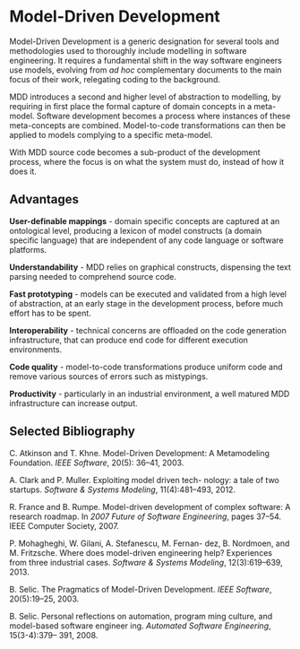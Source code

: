 Model-Driven Development
=======================

Model-Driven Development is a generic designation for several tools and methodologies used to
thoroughly include modelling in software engineering. It requires a fundamental shift in the way software engineers use models, evolving from _ad hoc_ complementary documents to the main focus of their work, relegating coding to the background. 

MDD introduces a second and higher level of abstraction to modelling, by requiring in first place the formal capture of domain concepts in a meta-model. Software development becomes a process where instances of these meta-concepts are combined. Model-to-code transformations can then be applied to models complying to a specific meta-model.

With MDD source code becomes a sub-product of the development process, where the focus is on what the system must do, instead of how it does it.



Advantages
------------------

<b>User-definable mappings</b> - domain specific concepts are captured at an ontological level, producing a lexicon of model constructs (a domain specific language) that are independent of any code language or software platforms.

<b>Understandability</b> - MDD relies on graphical constructs, dispensing the text parsing needed
to comprehend source code.

<b>Fast prototyping</b> - models can be executed and validated from a high level of abstraction, at an early stage in the development process,  before much effort has to be spent. 

<b>Interoperability</b> - technical concerns are offloaded on the code generation infrastructure, that can produce end code for  different execution environments.

<b>Code quality</b> - model-to-code transformations produce uniform code and remove various sources of errors such as mistypings. 

<b>Productivity</b> - particularly in an industrial environment, a well matured MDD infrastructure can increase output.

Selected Bibliography
-------------------

C. Atkinson and T. Khne. Model-Driven Development:
A Metamodeling Foundation. _IEEE Software_, 20(5):
36–41, 2003.

A. Clark and P. Muller. Exploiting model driven tech-
nology: a tale of two startups. _Software & Systems_
_Modeling_, 11(4):481–493, 2012.

R. France and B. Rumpe. Model-driven development
of complex software: A research roadmap. In _2007 Future of Software Engineering_, pages 37–54. IEEE
Computer Society, 2007.

P. Mohagheghi, W. Gilani, A. Stefanescu, M. Fernan-
dez, B. Nordmoen, and M. Fritzsche. Where does
model-driven engineering help? Experiences from
three industrial cases. _Software & Systems Modeling_, 12(3):619–639, 2013.

B. Selic. The Pragmatics of Model-Driven Development. _IEEE Software_, 20(5):19–25, 2003.

B. Selic. Personal reflections on automation, program
ming culture, and model-based software engineer
ing. _Automated Software Engineering_, 15(3-4):379–
391, 2008.
